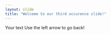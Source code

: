 ```yaml
---
layout: slide
title: "Welcome to our third occurence slide!"
---
```

Your text
Use the left arrow to go back!
